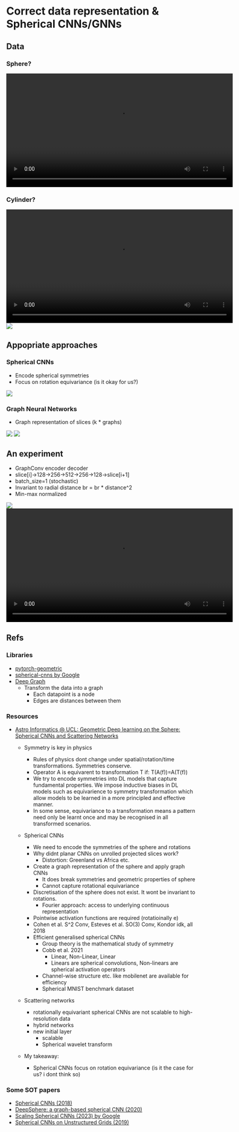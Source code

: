 # Correct data representation & Spherical CNNs/GNNs

## Data
### Sphere?
<video controls width="600">
<source src="resources/week_9/spherical_data.mp4" type="video/mp4">
Your browser does not support the video tag.
</video>


### Cylinder?
<video controls width="600">
<source src="resources/week_9/cylindrical_data.mp4" type="video/mp4">
Your browser does not support the video tag.
</video>
<img src="resources/week_9/pete_plot.png">

## Appopriate approaches
### Spherical CNNs
- Encode spherical symmetries
- Focus on rotation equivariance (is it okay for us?)

<img src="resources/week_9/mnist.png">

### Graph Neural Networks
- Graph representation of slices (k * graphs)

<img src="resources/week_9/graph_rep.png">

<img src="resources/week_9/gnn.png">

## An experiment
- GraphConv encoder decoder
- slice[i]->128->256->512->256->128->slice[i+1]
- batch_size=1 (stochastic)
- Invariant to radial distance br = br * distance^2
- Min-max normalized


<img src="resources/week_9/loss.png">

<video controls width="600">
<source src="resources/week_9/br_gnn.mp4" type="video/mp4">
Your browser does not support the video tag.
</video>

## Refs

### Libraries

- <a href="https://github.com/pyg-team/pytorch_geometric">pytorch-geometric</a>
- <a href="https://github.com/google-research/spherical-cnn">spherical-cnns by Google</a>
- <a href="https://www.dgl.ai">Deep Graph</a>
    - Transform the data into a graph
        - Each datapoint is a node
        - Edges are distances between them

### Resources

- <a href="https://www.youtube.com/watch?v=wGqz_qbwxZY">Astro Informatics @ UCL: Geometric Deep learning on the Sphere: Spherical CNNs and Scattering Networks</a>
    - Symmetry is key in physics
        - Rules of physics dont change under spatial/rotation/time transformations. Symmetries conserve.
        - Operator A is equivarent to transformation T if: T(A(f))=A(T(f))
        - We try to encode symmetries into DL models that capture fundamental properties. We impose inductive biases in DL models such as equivarience to symmetry transformation which allow models to be learned in a more principled and effective manner.
        - In some sense, equivariance to a transformation means a pattern need only be learnt once and may be recognised in all transformed scenarios.
    - Spherical CNNs
        - We need to encode the symmetries of the sphere and rotations
        - Why didnt planar CNNs on unrolled projected slices work?
            - Distortion: Greenland vs Africa etc.
        - Create a graph representation of the sphere and apply graph CNNs
            - It does break symmetries and geometric properties of sphere
            - Cannot capture rotational equivariance
        - Discretisation of the sphere does not exist. It wont be invariant to rotations.
            - Fourier approach: access to underlying continuous representation
        - Pointwise activation functions are required (rotatioinally e)
        - Cohen et al. S^2 Conv, Esteves et al. SO(3) Conv, Kondor idk, all 2018
        - Efficient generalised spherical CNNs
            - Group theory is the mathematical study of symmetry
            - Cobb et al. 2021
                - Linear, Non-Linear, Linear
                - Linears are spherical convolutions, Non-linears are spherical activation operators
            - Channel-wise structure etc. like mobilenet are available for efficiency
            - Spherical MNIST benchmark dataset
    - Scattering networks
        - rotationally equivariant spherical CNNs are not scalable to high-resolution data
        - hybrid networks
        - new initial layer
            - scalable
            - Spherical wavelet transform

    - My takeaway:
        - Spherical CNNs focus on rotation equivariance (is it the case for us? i dont think so)



### Some SOT papers

- <a href="https://arxiv.org/abs/1801.10130">Spherical CNNs (2018)</a>
- <a href="https://arxiv.org/abs/2012.15000">DeepSphere: a graph-based spherical CNN (2020)</a>
- <a href="https://arxiv.org/abs/2306.05420">Scaling Spherical CNNs (2023) by Google</a>
- <a href="https://arxiv.org/abs/1901.02039">Spherical CNNs on Unstructured Grids (2019)</a>
